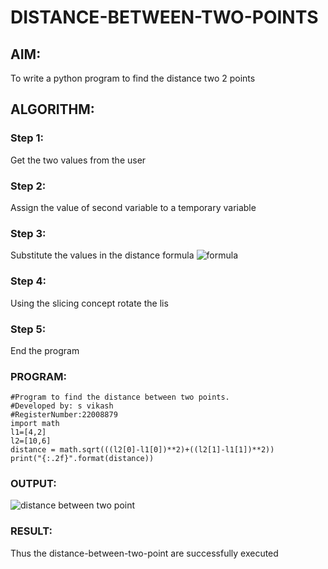 # DISTANCE-BETWEEN-TWO-POINTS

## AIM:
To write a python program to find the distance two 2 points
## ALGORITHM:
### Step 1: 
Get the two values from the user
### Step 2: 
Assign the value of second variable to a temporary variable
### Step 3: 
Substitute the values in the distance formula  ![formula](/formula.jpg)
### Step 4: 
Using the slicing concept rotate the lis
### Step 5: 
End the program
### PROGRAM:
  ```
#Program to find the distance between two points.
#Developed by: s vikash
#RegisterNumber:22008879
import math
l1=[4,2]
l2=[10,6]
distance = math.sqrt(((l2[0]-l1[0])**2)+((l2[1]-l1[1])**2))
print("{:.2f}".format(distance))
```

### OUTPUT:

![distance between two point](https://user-images.githubusercontent.com/119433834/212457111-d71be5ae-6d1d-4732-b1c3-f09c50c58972.png)

### RESULT:
Thus the distance-between-two-point are successfully executed
